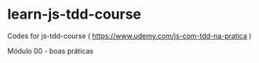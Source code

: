 # learn-js-tdd-course
Codes for js-tdd-course ( https://www.udemy.com/js-com-tdd-na-pratica )

Módulo 00 - boas práticas
